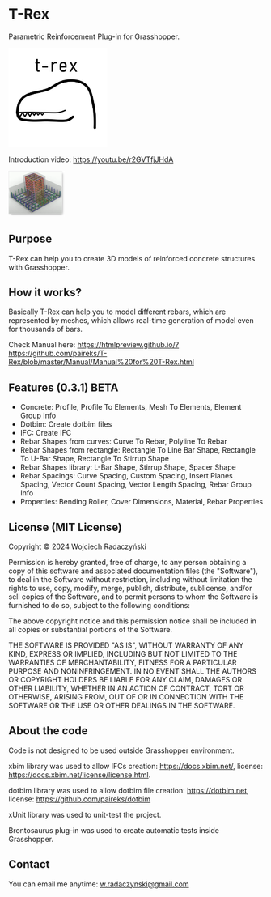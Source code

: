 # T-Rex
Parametric Reinforcement Plug-in for Grasshopper.

<img src="IMG\TRexLogoOk.png" alt="TRexLogoOk" style="zoom:30%;" />

Introduction video: https://youtu.be/r2GVTfjJHdA

<img src="IMG\2024-08-13_01h13_58.png" alt="TRexLogoOk" style="zoom:67%;" />


## Purpose

T-Rex can help you to create 3D models of reinforced concrete structures with Grasshopper.

## How it works?

Basically T-Rex can help you to model different rebars, which are represented by meshes, which allows real-time generation of model even for thousands of bars.

Check Manual here: https://htmlpreview.github.io/?https://github.com/paireks/T-Rex/blob/master/Manual/Manual%20for%20T-Rex.html

## Features (0.3.1) BETA


- Concrete: Profile, Profile To Elements, Mesh To Elements, Element Group Info
- Dotbim: Create dotbim files
- IFC: Create IFC
- Rebar Shapes from curves: Curve To Rebar, Polyline To Rebar
- Rebar Shapes from rectangle: Rectangle To Line Bar Shape, Rectangle To U-Bar Shape, Rectangle To Stirrup Shape
- Rebar Shapes library: L-Bar Shape, Stirrup Shape, Spacer Shape
- Rebar Spacings: Curve Spacing, Custom Spacing, Insert Planes Spacing, Vector Count Spacing, Vector Length Spacing, Rebar Group Info
- Properties: Bending Roller, Cover Dimensions, Material, Rebar Properties

## License (MIT License)

Copyright © 2024 Wojciech Radaczyński

Permission is hereby granted, free of charge, to any person obtaining a copy of this software and associated documentation files (the "Software"), to deal in the Software without restriction, including without limitation the rights to use, copy, modify, merge, publish, distribute, sublicense, and/or sell copies of the Software, and to permit persons to whom the Software is furnished to do so, subject to the following conditions:

The above copyright notice and this permission notice shall be included in all copies or substantial portions of the Software.

THE SOFTWARE IS PROVIDED "AS IS", WITHOUT WARRANTY OF ANY KIND, EXPRESS OR IMPLIED, INCLUDING BUT NOT LIMITED TO THE WARRANTIES OF MERCHANTABILITY, FITNESS FOR A PARTICULAR PURPOSE AND NONINFRINGEMENT. IN NO EVENT SHALL THE AUTHORS OR COPYRIGHT HOLDERS BE LIABLE FOR ANY CLAIM, DAMAGES OR OTHER LIABILITY, WHETHER IN AN ACTION OF CONTRACT, TORT OR OTHERWISE, ARISING FROM, OUT OF OR IN CONNECTION WITH THE SOFTWARE OR THE USE OR OTHER DEALINGS IN THE SOFTWARE.

## About the code

Code is not designed to be used outside Grasshopper environment.

xbim library was used to allow IFCs creation: https://docs.xbim.net/, license: https://docs.xbim.net/license/license.html.

dotbim library was used to allow dotbim file creation: https://dotbim.net, license: https://github.com/paireks/dotbim

xUnit library was used to unit-test the project.

Brontosaurus plug-in was used to create automatic tests inside Grasshopper.

## Contact

You can email me anytime: [w.radaczynski@gmail.com](mailto:w.radaczynski@gmail.com)

